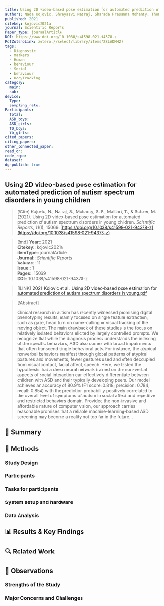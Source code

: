 ```yaml
---
title: Using 2D video-based pose estimation for automated prediction of autism spectrum disorders in young children
authors: Nada Kojovic, Shreyasvi Natraj, Sharada Prasanna Mohanty, Thomas Maillart, Marie Schaer
published: 2021
citekey: kojovic2021a
journal: Scientific Reports
Paper_type: journalArticle
DOI: https://www.doi.org/10.1038/s41598-021-94378-z
PdfZoteroLink: zotero://select/library/items/28LADMH2)
tags:
  - Diagnostic
  - markers
  - Human
  - behaviour
  - Social
  - behaviour
  - BodyTracking
category:
  main: 
  sub: 
device:
  Type: 
  sampling_rate: 
Participants:
  Total: 
  ASD_boys: 
  ASD_girls: 
  TD_boys: 
  TD_girls: 
cited_papers: 
citing_papers: 
other_connected_paper: 
read_on: 
code_repo: 
dataset: 
dg-publish: true
---
```


## Using 2D video-based pose estimation for automated prediction of autism spectrum disorders in young children

> [!Cite]
> Kojovic, N., Natraj, S., Mohanty, S. P., Maillart, T., & Schaer, M. (2021). Using 2D video-based pose estimation for automated prediction of autism spectrum disorders in young children. _Scientific Reports_, _11_(1), 15069. [https://doi.org/10.1038/s41598-021-94378-z](https://doi.org/10.1038/s41598-021-94378-z)


>[!md]
> **Year**:: 2021   
> **Citekey**:: kojovic2021a  
> **itemType**:: journalArticle  
> **Journal**:: *Scientific Reports*  
> **Volume**:: 11  
> **Issue**:: 1   
> **Pages**:: 15069  
> **DOI**:: 10.1038/s41598-021-94378-z    

> [!LINK] 
> [2021_Kojovic et al._Using 2D video-based pose estimation for automated prediction of autism spectrum disorders in young.pdf](zotero://select/library/items/28LADMH2)

> [!Abstract]
>
> Clinical research in autism has recently witnessed promising digital phenotyping results, mainly focused on single feature extraction, such as gaze, head turn on name-calling or visual tracking of the moving object. The main drawback of these studies is the focus on relatively isolated behaviors elicited by largely controlled prompts. We recognize that while the diagnosis process understands the indexing of the specific behaviors, ASD also comes with broad impairments that often transcend single behavioral acts. For instance, the atypical nonverbal behaviors manifest through global patterns of atypical postures and movements, fewer gestures used and often decoupled from visual contact, facial affect, speech. Here, we tested the hypothesis that a deep neural network trained on the non-verbal aspects of social interaction can effectively differentiate between children with ASD and their typically developing peers. Our model achieves an accuracy of 80.9% (F1 score: 0.818; precision: 0.784; recall: 0.854) with the prediction probability positively correlated to the overall level of symptoms of autism in social affect and repetitive and restricted behaviors domain. Provided the non-invasive and affordable nature of computer vision, our approach carries reasonable promises that a reliable machine-learning-based ASD screening may become a reality not too far in the future.
>.
> 

## 📌 Summary


## 🔬 Methods 

### Study Design

### Participants

### Tasks for participants

### System setup and hardware

### Data Analysis

## 📊 Results & Key Findings 


## 🔍 Related Work 



## 📝 Observations

### Strengths of the Study

### Major Concerns and Challenges